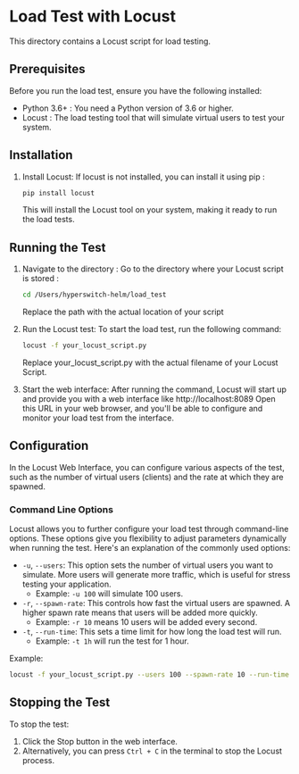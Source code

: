 # Load Test with Locust

This directory contains a Locust script for load testing.

## Prerequisites

Before you run the load test, ensure you have the following installed:


- Python 3.6+ : You need a Python version of 3.6 or higher.
- Locust : The load testing tool that will simulate virtual users to test your system.

## Installation

1. Install Locust: If locust is not installed, you can install it using pip : 
    ```sh
    pip install locust
    ```
    This will install the Locust tool on your system, making it ready to run the load tests.

## Running the Test

1. Navigate to the directory : Go to the directory where your Locust script is stored : 
    ```sh
    cd /Users/hyperswitch-helm/load_test
    ```
    Replace the path with the actual location of your script

2. Run the Locust test: To start the load test, run the following command:
    ```sh
    locust -f your_locust_script.py
    ```
    Replace your_locust_script.py with the actual filename of your Locust Script.


3. Start the web interface: After running the command, Locust will start up and provide you with a web interface like http://localhost:8089
Open this URL in your web browser, and you'll be able to configure and monitor your load test from the interface.

## Configuration

In the Locust Web Interface, you can configure various aspects of the test, such as the number of virtual users (clients) and the rate at which they are spawned.

### Command Line Options

Locust allows you to further configure your load test through command-line options. These options give you flexibility to adjust parameters dynamically when running the test. Here's an explanation of the commonly used options: 
- `-u`, `--users`: This option sets the number of virtual users you want to simulate. More users will generate more traffic, which is useful for stress testing your application.
   - Example: ```-u 100``` will simulate 100 users.
- `-r`, `--spawn-rate`: This controls how fast the virtual users are spawned. A higher spawn rate means that users will be added more quickly.
   - Example: ```-r 10``` means 10 users will be added every second.
- `-t`, `--run-time`: This sets a time limit for how long the load test will run.
   - Example: ```-t 1h``` will run the test for 1 hour.

Example:
```sh
locust -f your_locust_script.py --users 100 --spawn-rate 10 --run-time 1h
```

## Stopping the Test

To stop the test: 
1. Click the Stop button in the web interface.
2. Alternatively, you can press ```Ctrl + C``` in the terminal to stop the Locust process.